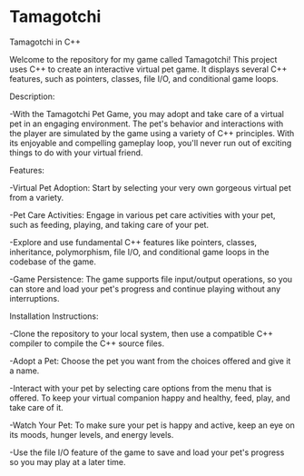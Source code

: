 # Tamagotchi

Tamagotchi in C++

Welcome to the repository for my game called Tamagotchi! This project uses C++ to create an interactive virtual pet game. It displays several C++ features, such as pointers, classes, file I/O, and conditional game loops.

Description:

-With the Tamagotchi Pet Game, you may adopt and take care of a virtual pet in an engaging environment. The pet's behavior and interactions with the player are 
simulated by the game using a variety of C++ principles. With its enjoyable and compelling gameplay loop, you'll never run out of exciting things to do with your virtual friend.

Features:

-Virtual Pet Adoption: Start by selecting your very own gorgeous virtual pet from a variety.

-Pet Care Activities: Engage in various pet care activities with your pet, such as feeding, playing, and taking care of your pet.

-Explore and use fundamental C++ features like pointers, classes, inheritance, polymorphism, file I/O, and conditional game loops in the codebase of the game.

-Game Persistence: The game supports file input/output operations, so you can store and load your pet's progress and continue playing without any interruptions.

Installation Instructions:

-Clone the repository to your local system, then use a compatible C++ compiler to compile the C++ source files.

-Adopt a Pet: Choose the pet you want from the choices offered and give it a name.

-Interact with your pet by selecting care options from the menu that is offered. To keep your virtual companion happy and healthy, feed, play, and take care of it.

-Watch Your Pet: To make sure your pet is happy and active, keep an eye on its moods, hunger levels, and energy levels.

-Use the file I/O feature of the game to save and load your pet's progress so you may play at a later time.
